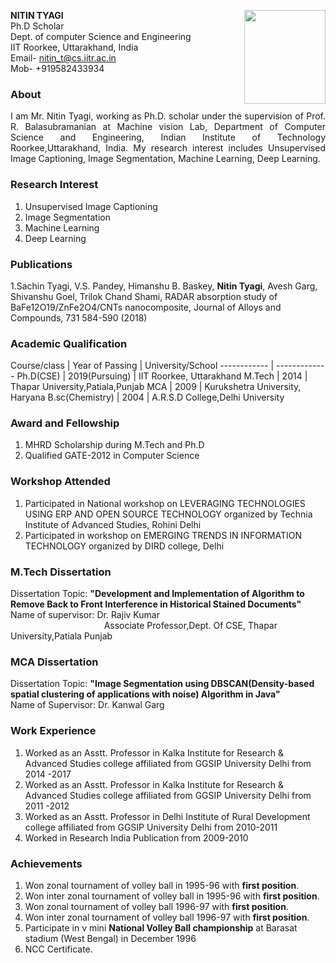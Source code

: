 <html>
<head>
<style>
img {
  float: right;
}
</style>
</head>
<body>


<p><img src="https://balarsgroup.github.io/Machine%20Vision%20Lab,%20IITR_files/20Nitin.jpg" width="130" height="150" />

**NITIN TYAGI**<br/>
Ph.D Scholar<br/> 
Dept. of computer Science and Engineering<br/>
IIT Roorkee, Uttarakhand, India<br/>
Email- nitin_t@cs.iitr.ac.in<br/>
Mob- +919582433934<br/>
</p>

</body>
</html>



### About
<html>
<head>
<style>
div {
  text-align: justify;
  text-justify: inter-word;
}
</style>
</head>
<body>
<div>I am Mr. Nitin Tyagi, working as Ph.D. scholar under the supervision of Prof. R. Balasubramanian at Machine vision Lab, Department of Computer Science and Engineering, Indian Institute of Technology Roorkee,Uttarakhand, India. My research interest includes Unsupervised Image Captioning, Image Segmentation, Machine Learning, Deep Learning.</div>



</body>
</html>


### Research Interest
1. Unsupervised Image Captioning
2. Image Segmentation
3. Machine Learning
4. Deep Learning

### Publications
1.Sachin Tyagi, V.S. Pandey, Himanshu B. Baskey, **Nitin Tyagi**, Avesh Garg, Shivanshu Goel, Trilok Chand Shami, RADAR absorption study of BaFe12O19/ZnFe2O4/CNTs nanocomposite, Journal of Alloys and Compounds, 731 584-590 (2018)

### Academic Qualification

Course/class |  Year of Passing | University/School
------------ | -------------
Ph.D(CSE) | 2019(Pursuing) | IIT Roorkee, Uttarakhand
M.Tech | 2014 | Thapar University,Patiala,Punjab
MCA | 2009 | Kurukshetra University, Haryana
B.sc(Chemistry) | 2004 | A.R.S.D College,Delhi University

### Award and Fellowship
1. MHRD Scholarship during M.Tech and Ph.D
2. Qualified GATE-2012 in Computer Science

### Workshop Attended
1. Participated in National workshop on LEVERAGING TECHNOLOGIES USING ERP AND OPEN SOURCE TECHNOLOGY organized by Technia Institute of Advanced Studies, Rohini Delhi
2. Participated in workshop on EMERGING TRENDS IN INFORMATION TECHNOLOGY organized by DIRD college, Delhi

### M.Tech Dissertation
Dissertation Topic: **"Development and Implementation of Algorithm to Remove Back to Front Interference in Historical Stained Documents"**<br/>
Name of supervisor:  Dr. Rajiv Kumar<br/>
&nbsp;&nbsp;&nbsp;&nbsp;&nbsp;&nbsp;&nbsp;&nbsp;&nbsp;&nbsp;&nbsp;&nbsp;&nbsp;&nbsp;&nbsp;&nbsp;&nbsp;&nbsp;&nbsp;&nbsp;&nbsp;&nbsp;&nbsp;&nbsp;&nbsp;&nbsp;&nbsp;&nbsp;&nbsp;&nbsp;&nbsp;&nbsp;&nbsp;&nbsp;&nbsp;&nbsp;&nbsp;&nbsp;Associate Professor,Dept. Of CSE, Thapar University,Patiala Punjab

### MCA Dissertation
Dissertation Topic: **"Image Segmentation using DBSCAN(Density-based spatial clustering of applications with noise) Algorithm in Java"**<br/>
Name of Supervisor: Dr. Kanwal Garg

### Work Experience
1. Worked as an Asstt. Professor in Kalka Institute for Research & Advanced Studies college affiliated from GGSIP University Delhi from 2014 -2017
2. Worked as an Asstt. Professor in Kalka Institute for Research & Advanced Studies college affiliated from GGSIP University Delhi from 2011 -2012
3. Worked as an Asstt. Professor in Delhi Institute of Rural Development college affiliated from GGSIP University Delhi from 2010-2011
4. Worked in Research India Publication from 2009-2010

### Achievements
1. Won zonal tournament of volley ball in 1995-96 with **first position**.
2. Won inter zonal tournament of volley ball in 1995-96 with **first position**.
3. Won zonal tournament of volley ball 1996-97 with **first position**.
4. Won inter zonal tournament of volley ball 1996-97 with **first position**.
5. Participate in v mini **National Volley Ball championship** at Barasat stadium (West Bengal) in December 1996
6. NCC Certificate.





